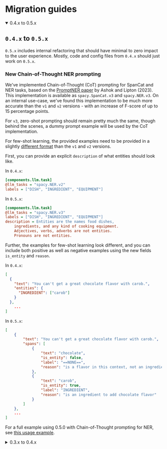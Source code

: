 # Migration guides

<details open>
  <summary>0.4.x to 0.5.x</summary>

## `0.4.x` to `0.5.x`

`0.5.x` includes internal refactoring that should have minimal to zero impact to the user experience. 
Mostly, code and config files from `0.4.x` should just work on `0.5.x`.

### New Chain-of-Thought NER prompting

We've implemented Chain-of-Thought (CoT) prompting for SpanCat and NER tasks, 
based on the
[PromptNER paper](https://arxiv.org/pdf/2305.15444.pdf) by Ashok and Lipton
(2023). This implementation is available as `spacy.SpanCat.v3` and `spacy.NER.v3`. 
On an internal use-case, we've found this implementation to be much more accurate 
than the `v1` and `v2` versions - with an increase of F-score of up to 15 
percentage points.

For `v3`, zero-shot prompting should remain pretty much the same, though behind the scenes, 
a dummy prompt example will be used by the CoT implementation. 

For few-shot learning, the provided examples need to be provided in a slightly 
[different format](https://spacy.io/api/large-language-models#ner) than the `v1` and `v2` versions.

First, you can provide an explicit `description` of what entities should look like. 

In `0.4.x`:
```ini
[components.llm.task]
@llm_tasks = "spacy.NER.v2"
labels = ["DISH", "INGREDIENT", "EQUIPMENT"]
```

In `0.5.x`:
```ini
[components.llm.task]
@llm_tasks = "spacy.NER.v3"
labels = ["DISH", "INGREDIENT", "EQUIPMENT"]
description = Entities are the names food dishes,
    ingredients, and any kind of cooking equipment.
    Adjectives, verbs, adverbs are not entities.
    Pronouns are not entities.
```

Further, the examples for few-shot learning look different, and you can include both positive as well as negative examples 
using the new fields `is_entity` and `reason`.

In `0.4.x`:
```json
[
  {
    "text": "You can't get a great chocolate flavor with carob.",
    "entities": {
      "INGREDIENT": ["carob"]
    }
  },
    ...
]
```

In `0.5.x`:
```json
[
    {
        "text": "You can't get a great chocolate flavor with carob.",
        "spans": [
            {
                "text": "chocolate",
                "is_entity": false,
                "label": "==NONE==",
                "reason": "is a flavor in this context, not an ingredient"
            },
            {
                "text": "carob",
                "is_entity": true,
                "label": "INGREDIENT",
                "reason": "is an ingredient to add chocolate flavor"
            }
        ]
    },
    ...
]
```

For a full example using 0.5.0 with Chain-of-Thought prompting for NER, see 
[this usage example](https://github.com/explosion/spacy-llm/tree/main/usage_examples/ner_v3_openai).

</details>

<details>
  <summary>0.3.x to 0.4.x</summary>

## `0.3.x` to `0.4.x`

`0.4.x` significantly refactors the code to make it more robust and the config more intuitive. 0.4.0 changes the config 
paradigm from `backend`- to `model`-centric. This is reflected in the external API in a different config structure.

Remember that there are three different types of models: the first uses the native REST implementation to communicate
with hosted LLMs, the second builds on HuggingFace's `transformers` model to run models locally and the third leverages
`langchain` to operate on hosted or local models. While the config for all three is rather similar (especially in 
0.4.x), there are differences in how these models have to be configured. We show how to migrate your config from 0.3.x
to 0.4.x for each of these model types.

### All model types 
- The registry name has changed - instead of `@llm_backends`, use `@llm_models`.
- The `api` attribute has been removed.

### Models using REST

This is the default method to communicate with hosted models. Whenever you don't explicitly use LangChain models
(see section at the bottom) or run models locally, you are using this kind of model.

In `0.3.x`:
```ini
[components.llm.backend]
@llm_backends = "spacy.REST.v1"
api = "OpenAI"
config = {"model": "gpt-3.5-turbo", "temperature": 0.3}
```
In `0.4.x`:
```ini
[components.llm.model]
@llm_models = "spacy.GPT-3-5.v1"
name = "gpt-3.5-turbo"
config = {"temperature": 0.3}
```
Note that the factory function (marked with `@`) refers to the name of the model. Variants of the same model can be 
specified with the `name` attribute - for `gpt-3.5` this could be `"gpt-3.5-turbo"` or `"gpt-3.5-turbo-16k"`.

### Models using HuggingFace

On top of the changes described in the section above, HF models like `spacy.Dolly.v1` now accept `config_init` and 
`config_run` to reflect that differerent arguments can be passed at init or run time.

In `0.3.x`:
```ini
[components.llm.backend]
@llm_backends = "spacy.Dolly_HF.v1"
model = "databricks/dolly-v2-3b"
config = {}
```
In `0.4.x`:
```ini
[components.llm.model]
@llm_models = "spacy.Dolly.v1"
name = "dolly-v2-3b"  # or databricks/dolly-v2-3b - the prefix is optional
config_init = {}  # Arguments passed to HF model at initialization time
config_run = {}  # Arguments passed to HF model at inference time 
```

### Models using LangChain

LangChain models are now accessible via `langchain.[API].[version]`, e. g. `langchain.OpenAI.v1`. Other than that the
changes from 0.3.x to 0.4.x are identical with REST-based models.

In `0.3.x`:
```ini
[components.llm.backend]
@llm_backends = "spacy.LangChain.v1"
api = "OpenAI"
config = {"temperature": 0.3}
```

In `0.4.x`:
```ini
[components.llm.model]
@llm_models = "langchain.OpenAI.v1"
name = "gpt-3.5-turbo"
config = {"temperature": 0.3}
```

</details>